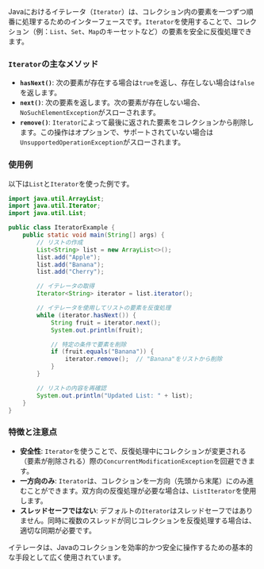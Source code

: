 Javaにおけるイテレータ（`Iterator`）は、コレクション内の要素を一つずつ順番に処理するためのインターフェースです。`Iterator`を使用することで、コレクション（例：`List`、`Set`、`Map`のキーセットなど）の要素を安全に反復処理できます。

### `Iterator`の主なメソッド
- **`hasNext()`**: 次の要素が存在する場合は`true`を返し、存在しない場合は`false`を返します。
- **`next()`**: 次の要素を返します。次の要素が存在しない場合、`NoSuchElementException`がスローされます。
- **`remove()`**: `Iterator`によって最後に返された要素をコレクションから削除します。この操作はオプションで、サポートされていない場合は`UnsupportedOperationException`がスローされます。

### 使用例
以下は`List`と`Iterator`を使った例です。

```java
import java.util.ArrayList;
import java.util.Iterator;
import java.util.List;

public class IteratorExample {
    public static void main(String[] args) {
        // リストの作成
        List<String> list = new ArrayList<>();
        list.add("Apple");
        list.add("Banana");
        list.add("Cherry");

        // イテレータの取得
        Iterator<String> iterator = list.iterator();

        // イテレータを使用してリストの要素を反復処理
        while (iterator.hasNext()) {
            String fruit = iterator.next();
            System.out.println(fruit);

            // 特定の条件で要素を削除
            if (fruit.equals("Banana")) {
                iterator.remove();  // "Banana"をリストから削除
            }
        }

        // リストの内容を再確認
        System.out.println("Updated List: " + list);
    }
}
```

### 特徴と注意点
- **安全性**: `Iterator`を使うことで、反復処理中にコレクションが変更される（要素が削除される）際の`ConcurrentModificationException`を回避できます。
- **一方向のみ**: `Iterator`は、コレクションを一方向（先頭から末尾）にのみ進むことができます。双方向の反復処理が必要な場合は、`ListIterator`を使用します。
- **スレッドセーフではない**: デフォルトの`Iterator`はスレッドセーフではありません。同時に複数のスレッドが同じコレクションを反復処理する場合は、適切な同期が必要です。

イテレータは、Javaのコレクションを効率的かつ安全に操作するための基本的な手段として広く使用されています。
